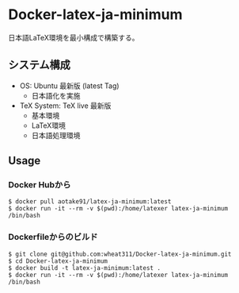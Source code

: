 # Docker-latex-ja-minimum

日本語LaTeX環境を最小構成で構築する。

## システム構成

- OS: Ubuntu 最新版 (latest Tag)
	- 日本語化を実施
- TeX System: TeX live 最新版
	- 基本環境
	- LaTeX環境
	- 日本語処理環境

## Usage
### Docker Hubから
    $ docker pull aotake91/latex-ja-minimum:latest
	$ docker run -it --rm -v $(pwd):/home/latexer latex-ja-minimum /bin/bash
### Dockerfileからのビルド
    $ git clone git@github.com:wheat311/Docker-latex-ja-minimum.git
	$ cd Docker-latex-ja-minimum
	$ docker build -t latex-ja-minimum:latest . 
	$ docker run -it --rm -v $(pwd):/home/latexer latex-ja-minimum /bin/bash

